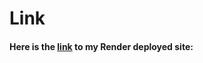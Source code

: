 # Link
#### Here is the [link](https://phonebook-service-x9hd.onrender.com) to my Render deployed site:
